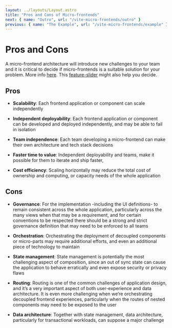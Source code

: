 ```yaml
---
layout: ../layouts/Layout.astro
title: "Pros and Cons of Micro-frontends"
next: { name: "Outro", url: "/vite-micro-frontends/outro" }
previous: { name: "The Example", url: "/vite-micro-frontends/example" }
---
```


# Pros and Cons

A micro-frontend architecture will introduce new challenges to your team and it is critical to decide if micro-frontends is a suitable solution for your problem. More info [here](https://microfrontend.dev/architecture/micro-frontends-pros-and-cons/). This [feature-slider](https://microfrontend.dev/) might also help you decide.

## Pros

- **Scalability**: Each frontend application or component can scale independently

- **Independent deployability**: Each frontend application or component can be developed and deployed independently, and may be able to fail in isolation

- **Team independence**: Each team developing a micro-frontend can make their own architecture and tech stack decisions

- **Faster time to value**: Independent deployability and teams, make it possible for them to iterate and ship faster,

- **Cost efficiency**: Scaling horizontally may reduce the total cost of ownership and computing, or capacity needs of the whole application

## Cons

- **Governance**: For the implementation -including the UI definitions- to remain consistent across the whole application, particularly across the many views when that may be a requirement, and for certain conventions to be respected there should be a strong and strict governance definition that may need to be enforced to all teams

- **Orchestration**: Orchestrating the deployment of decoupled components or micro-parts may require additional efforts, and even an additional piece of technology to maintain

- **State management**: State management is potentially the most challenging aspect of composition, since an out of sync state can cause the application to behave erratically and even expose security or privacy flaws

- **Routing**: Routing is one of the common challenges of application design, and it’s a very important aspect of both user-experience and data architecture. It is even more challenging when we’re orchestrating decoupled frontend experiences, particularly when the routes of nested components may need to be exposed to the user

- **Data architecture**: Together with state management, data architecture, particularly for transactional workloads, can suppose a major challenge
